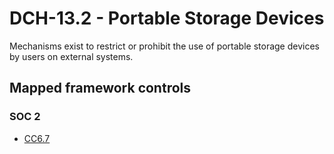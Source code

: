 # DCH-13.2 - Portable Storage Devices
Mechanisms exist to restrict or prohibit the use of portable storage devices by users on external systems. 
## Mapped framework controls
### SOC 2
- [CC6.7](../soc2/cc67.md)